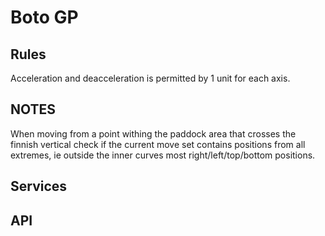 # Boto GP



## Rules

Acceleration and deacceleration is permitted by 1 unit for each axis.



## NOTES

When moving from a point withing the paddock area that crosses the finnish vertical
check if the current move set contains positions from all extremes, ie outside
the inner curves most right/left/top/bottom positions.


## Services



## API

